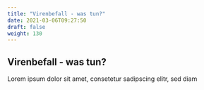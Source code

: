 ```yaml
---
title: "Virenbefall - was tun?"
date: 2021-03-06T09:27:50
draft: false
weight: 130
---
```


## Virenbefall - was tun?

Lorem ipsum dolor sit amet, consetetur sadipscing elitr, sed diam 